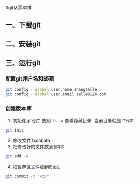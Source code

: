 #git从零单排
## 一、下载git
## 二、安装git
## 三、运行git
### 配置git用户名和邮箱
```bash
git config --global user.name zhangsalle
git config --global user.email salle@126.com
```
### 创建版本库
1. 初始化git仓库
使用 `ls -a` 查看隐藏目录.
当前目录就是 `工作区`.
```bash
git init
``` 
2. 修改文件
balabala
3. 把修改好的文件放到`暂存区`
```bash
git add -A
```
4. 把暂存区文件放到`历史区`
```bash
git commit -m "xxx"
```
